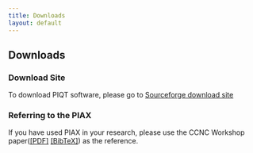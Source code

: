 ```yaml
---
title: Downloads
layout: default
---
```

## Downloads
### Download Site
To download PIQT software, please go to [Sourceforge download site](https://sourceforge.net/projects/piax/files/)

### Referring to the PIAX
If you have used PIAX in your research, please use the CCNC Workshop paper([[PDF]](https://www.researchgate.net/profile/Yuuichi_Teranishi/publication/224386073_PIAX_Toward_a_Framework_for_Sensor_Overlay_Network/links/548ea99f0cf225bf66a60cf3.pdf) [[BibTeX]](ref.txt)) as the reference.